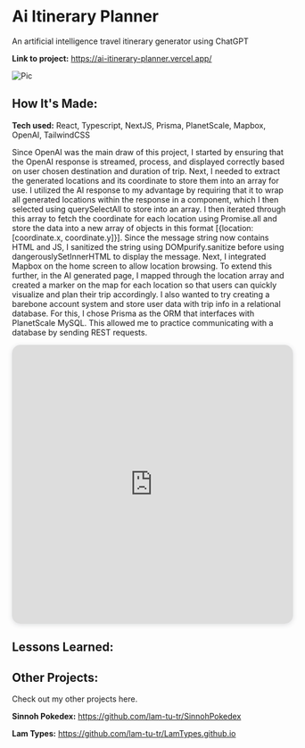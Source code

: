 # Ai Itinerary Planner
An artificial intelligence travel itinerary generator using ChatGPT

**Link to project:** https://ai-itinerary-planner.vercel.app/

![Pic](/client/public/Pokedex.png)

## How It's Made:

**Tech used:** React, Typescript, NextJS, Prisma, PlanetScale, Mapbox, OpenAI, TailwindCSS

Since OpenAI was the main draw of this project, I started by ensuring that the OpenAI response is streamed, process, and displayed correctly based on user chosen destination and duration of trip. Next, I needed to extract the generated locations and its coordinate to store them into an array for use. I utilized the AI response to my advantage by requiring that it to wrap all generated locations within the response in a <span className="ai-location"></span> component, which I then selected using querySelectAll to store into an array. I then iterated through this array to fetch the coordinate for each location using Promise.all and store the data into a new array of objects in this format [{location: [coordinate.x, coordinate.y]}]. Since the message string now contains HTML and JS, I sanitized the string using DOMpurify.sanitize before using dangerouslySetInnerHTML to display the message. 
Next, I integrated Mapbox on the home screen to allow location browsing. To extend this further, in the AI generated page, I mapped through the location array and created a marker on the map for each location so that users can quickly visualize and plan their trip accordingly. 
I also wanted to try creating a barebone account system and store user data with trip info in a relational database. For this, I chose Prisma as the ORM that interfaces with PlanetScale MySQL. This allowed me to practice communicating with a database by sending REST requests. 
<iframe width="100%" height="500px" style="box-shadow: 0 2px 8px 0 rgba(63,69,81,0.16); border-radius:15px;" allowtransparency="true" allowfullscreen="true" scrolling="no" title="Embedded DrawSQL IFrame" frameborder="0" src="https://drawsql.app/teams/lams-awesome-team/diagrams/ai-itinerary-planner/embed"></iframe> 


## Lessons Learned:

## Other Projects:

Check out my other projects here.

**Sinnoh Pokedex:** https://github.com/lam-tu-tr/SinnohPokedex

**Lam Types:** https://github.com/lam-tu-tr/LamTypes.github.io
